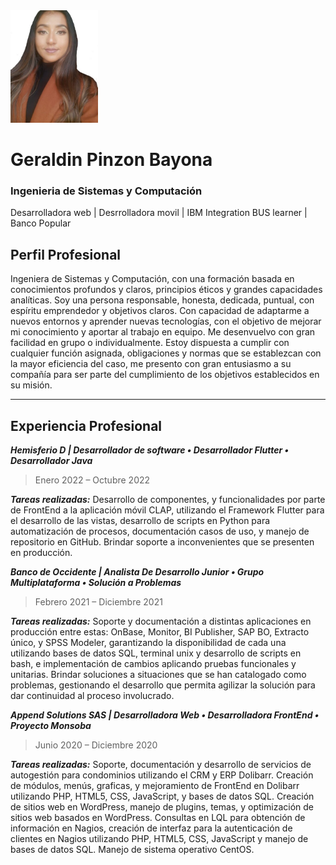 <img src="/image/IMG_GeraldinPinzon.jpg" alt= “” width="140" height="180">

# Geraldin Pinzon Bayona
### Ingenieria de Sistemas y Computación

Desarrolladora web | Desrrolladora movil | IBM Integration BUS learner | Banco Popular

## Perfil Profesional

Ingeniera de Sistemas y Computación, con una formación basada en conocimientos profundos y claros, principios éticos y grandes capacidades analíticas.
Soy una persona responsable, honesta, dedicada, puntual, con espíritu emprendedor y objetivos claros. Con capacidad de adaptarme a nuevos entornos y aprender nuevas tecnologías, con el objetivo de mejorar mi conocimiento y aportar al trabajo en equipo. Me desenvuelvo con gran facilidad en grupo o individualmente.
Estoy dispuesta a cumplir con cualquier función asignada, obligaciones y normas que se establezcan con la mayor eficiencia del caso, me presento con gran entusiasmo a su compañía para ser parte del cumplimiento de los objetivos establecidos en su misión.


------


## Experiencia Profesional

***Hemisferio D | Desarrollador de software • Desarrollador Flutter • Desarrollador Java***

> Enero 2022 – Octubre 2022

***Tareas realizadas:*** Desarrollo de componentes, y funcionalidades por parte de FrontEnd a la aplicación móvil CLAP, utilizando el Framework Flutter para el desarrollo de las vistas, desarrollo de scripts en Python para automatización de procesos, documentación casos de uso, y manejo de repositorio en GitHub. Brindar soporte a inconvenientes que se presenten en producción.

***Banco de Occidente | Analista De Desarrollo Junior • Grupo Multiplataforma • Solución a Problemas***

> Febrero 2021 – Diciembre 2021

***Tareas realizadas:*** Soporte y documentación a distintas aplicaciones en producción entre estas: OnBase, Monitor, BI Publisher, SAP BO, Extracto único, y SPSS Modeler, garantizando la disponibilidad de cada una utilizando bases de datos SQL, terminal unix y desarrollo de scripts en bash, e implementación de cambios aplicando pruebas funcionales y unitarias.
Brindar soluciones a situaciones que se han catalogado como problemas, gestionando el desarrollo que permita agilizar la solución para dar continuidad al proceso involucrado.

***Append Solutions SAS | Desarrolladora Web • Desarrolladora FrontEnd • Proyecto Monsoba***

> Junio 2020 – Diciembre 2020

***Tareas realizadas:*** Soporte, documentación y desarrollo de servicios de autogestión para condominios utilizando el CRM y ERP Dolibarr. Creación de módulos, menús, graficas, y mejoramiento de FrontEnd en Dolibarr utilizando PHP, HTML5, CSS, JavaScript, y bases de datos SQL.
Creación de sitios web en WordPress, manejo de plugins, temas, y optimización de sitios web basados en WordPress.
Consultas en LQL para obtención de información en Nagios, creación de interfaz para la autenticación de clientes en Nagios utilizando PHP, HTML5, CSS, JavaScript y manejo de bases de datos SQL. Manejo de sistema operativo CentOS.
